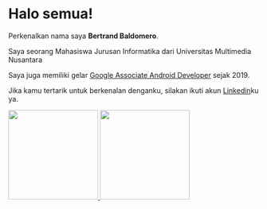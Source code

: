 # Halo semua! 

Perkenalkan nama saya **Bertrand Baldomero**.

Saya seorang Mahasiswa Jurusan Informatika dari Universitas Multimedia Nusantara

Saya juga memiliki gelar [Google Associate Android Developer](https://www.credential.net/h5deoi5h) sejak 2019.

Jika kamu tertarik untuk berkenalan denganku, silakan ikuti akun [Linkedin](https://www.linkedin.com/in/bertrand-baldomero-ferguson/)ku ya.

<p align="left">
<a href="https://github.com/bertrandbf">
  <img height="180em" src="https://github-readme-stats-eight-theta.vercel.app/api?username=gilangadhan&show_icons=true&theme=algolia&include_all_commits=true&count_private=true"/>
  <img height="180em" src="https://github-readme-stats-eight-theta.vercel.app/api/top-langs/?username=gilangadhan&layout=compact&langs_count=8&theme=algolia"/>
</a>
</p>
